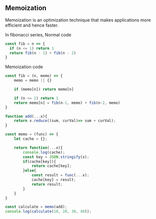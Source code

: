 ## Memoization
Memoization is an optimization technique that makes applications more efficient and hence faster.

In fibonacci series, Normal code
```javascript
const fib = n => {
  if (n <= 1) return 1
  return fib(n - 1) + fib(n - 2)
}
```
Memoization code
```javascript
const fib = (n, memo) => {
    memo = memo || {}

    if (memo[n]) return memo[n]

    if (n <= 1) return 1
    return memo[n] = fib(n-1, memo) + fib(n-2, memo)
}
```


```javascript
function add(...x){
    return x.reduce((sum, curVal)=> sum + curVal);
}

const memo = (func) => {
    let cache = {};

    return function(...x){
        console.log(cache);
        const key = JSON.stringify(x);
        if(cache[key]){
            return cache[key];
        }else{
            const result = func(...x);
            cache[key] = result;
            return result;
        }
    }
}

const calculate = memo(add);
console.log(calculate(10, 20, 30, 40));
```